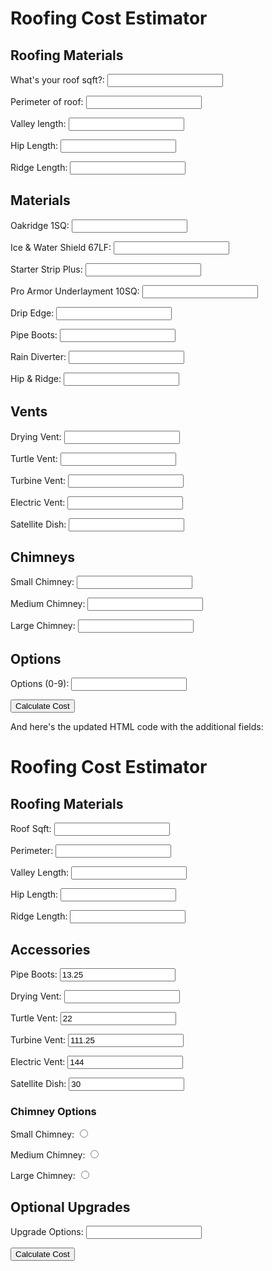 <!DOCTYPE html>
<html>
<head>
  <title>Roofing Cost Estimator</title>
</head>
<body>
  <h1>Roofing Cost Estimator</h1>
  <form>
    <h2>Roofing Materials</h2>
    <p>What's your roof sqft?: <input type="text" id="roofSqft"></p>
    <p>Perimeter of roof: <input type="text" id="perimeter"></p>
    <p>Valley length: <input type="text" id="valleyLength"></p>
    <p>Hip Length: <input type="text" id="hipLength"></p>
    <p>Ridge Length: <input type="text" id="ridgeLength"></p>
    <h2>Materials</h2>
    <p>Oakridge 1SQ: <input type="text" id="oakridge1sq"></p>
    <p>Ice & Water Shield 67LF: <input type="text" id="iceAndWaterShield67LF"></p>
    <p>Starter Strip Plus: <input type="text" id="starterStripPlus"></p>
    <p>Pro Armor Underlayment 10SQ: <input type="text" id="proArmorUnderlayment10SQ"></p>
    <p>Drip Edge: <input type="text" id="dripEdge"></p>
    <p>Pipe Boots: <input type="text" id="pipeBoots"></p>
    <p>Rain Diverter: <input type="text" id="rainDiverter"></p>
    <p>Hip & Ridge: <input type="text" id="hipAndRidge"></p>
    <h2>Vents</h2>
    <p>Drying Vent: <input type="text" id="dryingVent"></p>
    <p>Turtle Vent: <input type="text" id="turtleVent"></p>
    <p>Turbine Vent: <input type="text" id="turbineVent"></p>
    <p>Electric Vent: <input type="text" id="electricVent"></p>
    <p>Satellite Dish: <input type="text" id="satelliteDish"></p>
    <h2>Chimneys</h2>
    <p>Small Chimney: <input type="text" id="smallChimney"></p>
    <p>Medium Chimney: <input type="text" id="mediumChimney"></p>
    <p>Large Chimney: <input type="text" id="largeChimney"></p>
    <h2>Options</h2>
    <p>Options (0-9): <input type="text" id="options"></p>
    <button type="button" onclick="calculateCost()">Calculate Cost</button>
  </form>
  <p id="result"></p>

  <script>
    function calculateCost() {
      var roofSqft = parseFloat(document.getElementById("roof
 <script>   function calculateCost() {     var roofSqft = parseFloat(document.getElementById("roofSqft").value);     var oakridgeBundle = Math.ceil(roofSqft / 3);     var proArmor = Math.ceil(roofSqft / 10);     var roofingNail = Math.ceil(roofSqft / 10);     var perimeter = parseFloat(document.getElementById("perimeter").value);     var starterStripPlus = perimeter * 69.33;     var dripEdge = perimeter * 13.7;     var valleyLength = parseFloat(document.getElementById("valleyLength").value);     var iceAndWaterShield67LF = valleyLength * 66;     var hipLength = parseFloat(document.getElementById("hipLength").value);     var ridgeLength = parseFloat(document.getElementById("ridgeLength").value);     var hipAndRidge = Math.ceil((hipLength + ridgeLength) / 33);     var ridgeVent = Math.ceil(ridgeLength / 4);     var pipeBoots = parseFloat(document.getElementById("pipeBoots").value) * 13.25;     var dryingVent = parseFloat(document.getElementById("dryingVent").value) * 0;     var turtleVent = parseFloat(document.getElementById("turtleVent").value) * 22;     var turbineVent = parseFloat(document.getElementById("turbineVent").value) * 111.25;     var electricVent = parseFloat(document.getElementById("electricVent").value) * 144;     var satelliteDish = parseFloat(document.getElementById("satelliteDish").value) * 30;     var chimney = 0;     var chimneyOption = parseInt(document.getElementById("chimneyOption").value);     if (chimneyOption === 1) {       chimney = 250;     } else if (chimneyOption === 2) {       chimney = 350;     } else if (chimneyOption === 3) {       chimney = 450;     }     var options = parseFloat(document.getElementById("options").value) * 0;     var totalCost = oakridgeBundle * 37.14 + proArmor * 117 + roofingNail * 0 + starterStripPlus + dripEdge + iceAndWaterShield67LF + hipAndRidge * 77.65 + ridgeVent * 0 + pipeBoots + dryingVent + turtleVent + turbineVent + electricVent + satelliteDish + chimney + options;     document.getElementById("result").innerHTML = "Your total cost is: $" + totalCost.toFixed(2);   } 
 </script>
And here's the updated HTML code with the additional fields:
<h1>Roofing Cost Estimator</h1> <form>   <h2>Roofing Materials</h2>   <p>Roof Sqft: <input type="text" id="roofSqft"></p>   <p>Perimeter: <input type="text" id="perimeter"></p> 
 <p>Valley Length: <input type="text" id="valleyLength"></p> <p>Hip Length: <input type="text" id="hipLength"></p> <p>Ridge Length: <input type="text" id="ridgeLength"></p> <h2>Accessories</h2> <p>Pipe Boots: <input type="text" id="pipeBoots" value="13.25"></p> <p>Drying Vent: <input type="text" id="dryingVent"></p> <p>Turtle Vent: <input type="text" id="turtleVent" value="22"></p> <p>Turbine Vent: <input type="text" id="turbineVent" value="111.25"></p> <p>Electric Vent: <input type="text" id="electricVent" value="144"></p> <p>Satellite Dish: <input type="text" id="satelliteDish" value="30"></p> <h3>Chimney Options</h3> <p>Small Chimney: <input type="radio" name="chimney" value="250"></p> <p>Medium Chimney: <input type="radio" name="chimney" value="350"></p> <p>Large Chimney: <input type="radio" name="chimney" value="450"></p> <h2>Optional Upgrades</h2> <p>Upgrade Options: <input type="text" id="upgradeOptions"></p> <input type="button" value="Calculate Cost" onclick="calculateCost()"> </form> <div id="result"></div> 

